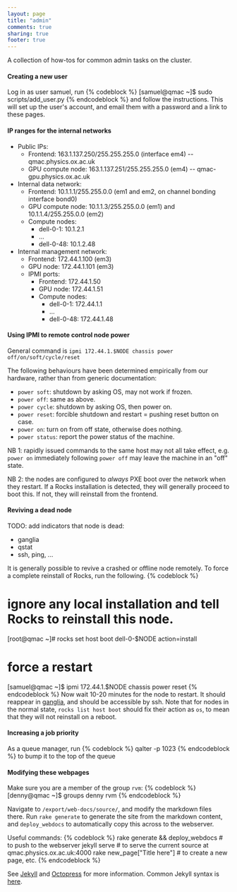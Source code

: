 ```yaml
---
layout: page
title: "admin"
comments: true
sharing: true
footer: true
---
```


A collection of how-tos for common admin tasks on the cluster.

#### Creating a new user ####

Log in as user samuel, run
{% codeblock %}
[samuel@qmac ~]$ sudo scripts/add_user.py 
{% endcodeblock %}
and follow the instructions. This will set up the user's account, and email them with a password and a link to these pages.

#### IP ranges for the internal networks ####
* Public IPs:
  * Frontend: 163.1.137.250/255.255.255.0 (interface em4) -- qmac.physics.ox.ac.uk
  * GPU compute node: 163.1.137.251/255.255.255.0 (em4) -- qmac-gpu.physics.ox.ac.uk
* Internal data network:
  * Frontend: 10.1.1.1/255.255.0.0 (em1 and em2, on channel bonding interface bond0)
  * GPU compute node: 10.1.1.3/255.255.0.0 (em1) and 10.1.1.4/255.255.0.0 (em2)
  * Compute nodes:
    * dell-0-1: 10.1.2.1
    * ...
    * dell-0-48: 10.1.2.48
* Internal management network:
  * Frontend: 172.44.1.100 (em3)
  * GPU node: 172.44.1.101 (em3)
  * IPMI ports:
    * Frontend: 172.44.1.50
    * GPU node: 172.44.1.51
    * Compute nodes:
      * dell-0-1: 172.44.1.1
      * ...
      * dell-0-48: 172.44.1.48

#### Using IPMI to remote control node power ####

General command is `ipmi 172.44.1.$NODE chassis power off/on/soft/cycle/reset`

The following behaviours have been determined empirically from our hardware, rather than from generic documentation:

* `power soft`: shutdown by asking OS, may not work if frozen.
* `power off`: same as above.
* `power cycle`: shutdown by asking OS, then power on.
* `power reset`: forcible shutdown and restart = pushing reset button on case.
* `power on`: turn on from off state, otherwise does nothing.
* `power status`: report the power status of the machine.

NB 1: rapidly issued commands to the same host may not all take effect, e.g. `power on` immediately following `power off` may leave the machine in an "off" state.

NB 2: the nodes are configured to *always* PXE boot over the network when they restart. If a Rocks installation is detected, they will generally proceed to boot this. If not, they will reinstall from the frontend.

#### Reviving a dead node ####
TODO: add indicators that node is dead:

* ganglia
* qstat
* ssh, ping, ...

It is generally possible to revive a crashed or offline node remotely. To force a complete reinstall of Rocks, run the following.
{% codeblock %}
# ignore any local installation and tell Rocks to reinstall this node.
[root@qmac ~]#    rocks set host boot dell-0-$NODE action=install 

# force a restart
[samuel@qmac ~]$  ipmi 172.44.1.$NODE chassis power reset
{% endcodeblock %}
Now wait 10-20 minutes for the node to restart. It should reappear in [ganglia](http://qmac.physics.ox.ac.uk/ganglia), and should be accessible by ssh.
Note that for nodes in the normal state, `rocks list host boot` should fix their action as `os`, to mean that they will not reinstall on a reboot.


#### Increasing a job priority ####

As a queue manager, run
{% codeblock %}
qalter -p 1023 <JOBID>
{% endcodeblock %}
to bump it to the top of the queue


#### Modifying these webpages ####
Make sure you are a member of the group `rvm`:
{% codeblock %}
[denny@qmac ~]$ groups
denny rvm
{% endcodeblock %}

Navigate to `/export/web-docs/source/`, and modify the markdown files there. 
Run `rake generate` to generate the site from the markdown content, and `deploy_webdocs` to automatically copy this across to the webserver.

Useful commands:
{% codeblock %}
rake generate && deploy_webdocs  # to push to the webserver
jekyll serve                     # to serve the current source at qmac.physics.ox.ac.uk:4000
rake new_page["Title here"]      # to create a new page, etc.
{% endcodeblock %}

See [Jekyll](http://jekyllrb.com/)  and [Octopress](http://octopress.org/) for more information. 
Common Jekyll syntax is [here](http://sourceforge.net/p/jekyllc/bugs/markdown_syntax).